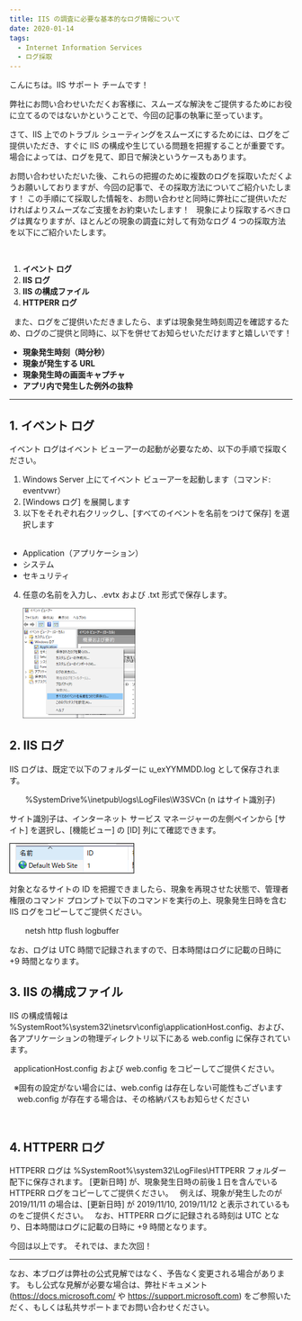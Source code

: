 ```yaml
---
title: IIS の調査に必要な基本的なログ情報について
date: 2020-01-14
tags: 
  - Internet Information Services
  - ログ採取
---
```


こんにちは。IIS サポート チームです！
 

弊社にお問い合わせいただくお客様に、スムーズな解決をご提供するためにお役に立てるのではないかということで、今回の記事の執筆に至っています。

さて、IIS 上でのトラブル シューティングをスムーズにするためには、ログをご提供いただき、すぐに IIS の構成や生じている問題を把握することが重要です。
場合によっては、ログを見て、即日で解決というケースもあります。

お問い合わせいただいた後、これらの把握のために複数のログを採取いただくようお願いしておりますが、今回の記事で、その採取方法についてご紹介いたします！
この手順にて採取した情報を、お問い合わせと同時に弊社にご提供いただければよりスムーズなご支援をお約束いたします！
 
現象により採取するべきログは異なりますが、ほとんどの現象の調査に対して有効なログ 4 つの採取方法を以下にご紹介いたします。

 
1. **イベント ログ**
2. **IIS ログ**
3. **IIS の構成ファイル**
4. **HTTPERR ログ**

 
また、ログをご提供いただきましたら、まずは現象発生時刻周辺を確認するため、ログのご提供と同時に、以下を併せてお知らせいただけますと嬉しいです！


- **現象発生時刻（時分秒）**
- **現象が発生する URL**
- **現象発生時の画面キャプチャ**
- **アプリ内で発生した例外の抜粋**

---------------

## 1. イベント ログ 
イベント ログはイベント ビューアーの起動が必要なため、以下の手順で採取ください。
 
1. Windows Server 上にてイベント ビューアーを起動します（コマンド: eventvwr）
2. [Windows ログ] を展開します
3. 以下をそれぞれ右クリックし、[すべてのイベントを名前をつけて保存] を選択します    
 
- Application（アプリケーション）
- システム
- セキュリティ

4. 任意の名前を入力し、.evtx および .txt 形式で保存します。

   ![step](/articles/web-apps/LogCollection1/step.png)
 

## 2. IIS ログ
IIS ログは、既定で以下のフォルダーに u_exYYMMDD.log として保存されます。
 

　　%SystemDrive%\inetpub\logs\LogFiles\W3SVCn (n はサイト識別子) 
 

サイト識別子は、インターネット サービス マネージャーの左側ペインから [サイト] を選択し、[機能ビュー] の [ID] 列にて確認できます。

   ![Reference](/articles/web-apps/LogCollection1/reference.png)


対象となるサイトの ID を把握できましたら、現象を再現させた状態で、管理者権限のコマンド プロンプトで以下のコマンドを実行の上、現象発生日時を含む IIS ログをコピーしてご提供ください。
 

　　netsh http flush logbuffer
 

なお、ログは UTC 時間で記録されますので、日本時間はログに記載の日時に +9 時間となります。
 


## 3. IIS の構成ファイル
IIS の構成情報は %SystemRoot%\system32\inetsrv\config\applicationHost.config、および、各アプリケーションの物理ディレクトリ以下にある web.config に保存されています。

 
applicationHost.config および web.config をコピーしてご提供ください。

 
※固有の設定がない場合には、web.config は存在しない可能性もございます
　web.config が存在する場合は、その格納パスもお知らせください


 

## 4. HTTPERR ログ
HTTPERR ログは %SystemRoot%\system32\LogFiles\HTTPERR フォルダー配下に保存されます。
[更新日時] が、現象発生日時の前後１日を含んでいる HTTPERR ログをコピーしてご提供ください。
 
例えば、現象が発生したのが 2019/11/11 の場合は、[更新日時] が 2019/11/10, 2019/11/12 と表示されているものをご提供ください。
 
なお、HTTPERR ログに記録される時刻は UTC となり、日本時間はログに記載の日時に +9 時間となります。


今回は以上です。
それでは、また次回！


---
なお、本ブログは弊社の公式見解ではなく、予告なく変更される場合があります。
もし公式な見解が必要な場合は、弊社ドキュメント (https://docs.microsoft.com/ や https://support.microsoft.com) をご参照いただく、もしくは私共サポートまでお問い合わせください。